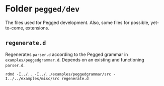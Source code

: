 # Folder `pegged/dev`

The files used for Pegged development. Also, some files for possible, yet-to-come, extensions.

## `regenerate.d`

Regenerates `parser.d` according to the Pegged grammar in `examples/peggedgrammar.d`. Depends on an existing and functioning `parser.d`.

```
rdmd -I../.. -I../../examples/peggedgrammar/src -I../../examples/misc/src regenerate.d
```
